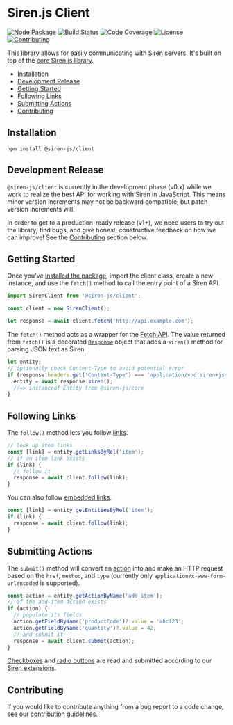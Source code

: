 # Siren.js Client

[![Node Package](https://img.shields.io/npm/v/@siren-js/client)](https://npmjs.org/@siren-js/client)
[![Build Status](https://img.shields.io/github/workflow/status/siren-js/client/Build%20Package)](https://github.com/siren-js/client/actions/workflows/build.yaml)
[![Code Coverage](https://img.shields.io/codecov/c/github/siren-js/client)](https://codecov.io/gh/siren-js/client)
[![License](https://img.shields.io/github/license/siren-js/client)](LICENSE)
[![Contributing](https://img.shields.io/badge/contributions-welcome-brightgreen.svg)](CONTRIBUTING.md)

This library allows for easily communicating with [Siren] servers. It's built
on top of the [core Siren.js library][core].

[siren]: https://github.com/kevinswiber/siren
[core]: https://github.com/siren-js/core

- [Installation](#installation)
- [Development Release](#development-release)
- [Getting Started](#getting-started)
- [Following Links](#following-links)
- [Submitting Actions](#submitting-actions)
- [Contributing](#contributing)

## Installation

```text
npm install @siren-js/client
```

## Development Release

`@siren-js/client` is currently in the development phase (v0.x) while we work to
realize the best API for working with Siren in JavaScript. This means minor
version increments may not be backward compatible, but patch version increments
will.

In order to get to a production-ready release (v1+), we need users to try out
the library, find bugs, and give honest, constructive feedback on how we can
improve! See the [Contributing](#contributing) section below.

## Getting Started

Once you've [installed the package](#installation), import the client class,
create a new instance, and use the `fetch()` method to call the entry point of
a Siren API.

```js
import SirenClient from '@siren-js/client';

const client = new SirenClient();

let response = await client.fetch('http://api.example.com');
```

The `fetch()` method acts as a wrapper for the [Fetch API][fetch]. The value
returned from `fetch()` is a decorated [`Response`][response] object that adds a
`siren()` method for parsing JSON text as Siren.

[fetch]: https://developer.mozilla.org/en-US/docs/Web/API/Fetch_API
[response]: https://developer.mozilla.org/en-US/docs/Web/API/Response

```js
let entity;
// optionally check Content-Type to avoid potential error
if (response.headers.get('Content-Type') === 'application/vnd.siren+json') {
  entity = await response.siren();
  //=> instanceof Entity from @siren-js/core
}
```

## Following Links

The `follow()` method lets you follow [links][link].

[link]: https://github.com/kevinswiber/siren#links-1
[embedded-link]: https://github.com/kevinswiber/siren#embedded-link

```js
// look up item links
const [link] = entity.getLinksByRel('item');
// if an item link exists
if (link) {
  // follow it
  response = await client.follow(link);
}
```

You can also follow [embedded links][embedded-link].

```js
const [link] = entity.getEntitiesByRel('item');
if (link) {
  response = await client.follow(link);
}
```

## Submitting Actions

The `submit()` method will convert an [action] into and make an HTTP request
based on the `href`, `method`, and `type` (currently only
`application/x-www-form-urlencoded` is supported).

[action]: https://github.com/kevinswiber/siren#actions-1

```js
const action = entity.getActionByName('add-item');
// if the add-item action exists
if (action) {
  // populate its fields
  action.getFieldByName('productCode')?.value = 'abc123';
  action.getFieldByName('quantity')?.value = 42;
  // and submit it
  response = await client.submit(action);
}
```

[Checkboxes][radio] and [radio buttons][radio] are read and submitted according
to our [Siren extensions][ext].

[checkbox]: https://github.com/siren-js/spec-extensions#checkbox-fields
[ext]: https://github.com/siren-js/spec-extensions
[radio]: https://github.com/siren-js/spec-extensions#radio-fields

## Contributing

If you would like to contribute anything from a bug report to a code change, see
our [contribution guidelines](CONTRIBUTING.md).
